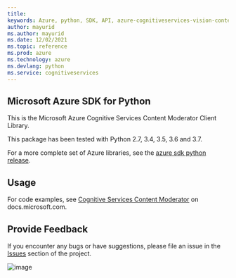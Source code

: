 ```yaml
---
title: 
keywords: Azure, python, SDK, API, azure-cognitiveservices-vision-contentmoderator, cognitiveservices
author: mayurid
ms.author: mayurid
ms.date: 12/02/2021
ms.topic: reference
ms.prod: azure
ms.technology: azure
ms.devlang: python
ms.service: cognitiveservices
---
```


## Microsoft Azure SDK for Python

This is the Microsoft Azure Cognitive Services Content Moderator Client
Library.

This package has been tested with Python 2.7, 3.4, 3.5, 3.6 and 3.7.

For a more complete set of Azure libraries, see the
[azure sdk python release](https://aka.ms/azsdk/python/all).

## Usage

For code examples, see [Cognitive Services Content
Moderator](https://docs.microsoft.com/python/api/overview/azure/cognitive-services)
on docs.microsoft.com.

## Provide Feedback

If you encounter any bugs or have suggestions, please file an issue in
the [Issues](https://github.com/Azure/azure-sdk-for-python/issues)
section of the project.

![image](https://azure-sdk-impressions.azurewebsites.net/api/impressions/azure-sdk-for-python%2Fazure-cognitiveservices-vision-contentmoderator%2FREADME.png)

